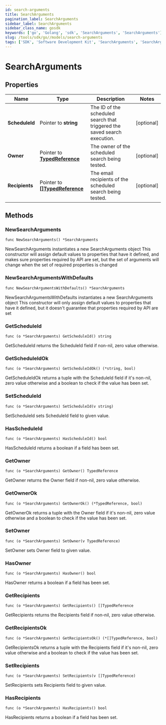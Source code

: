 ```yaml
---
id: search-arguments
title: SearchArguments
pagination_label: SearchArguments
sidebar_label: SearchArguments
sidebar_class_name: gosdk
keywords: ['go', 'Golang', 'sdk', 'SearchArguments', 'SearchArguments'] 
slug: /tools/sdk/go//models/search-arguments
tags: ['SDK', 'Software Development Kit', 'SearchArguments', 'SearchArguments']
---
```


# SearchArguments

## Properties

Name | Type | Description | Notes
------------ | ------------- | ------------- | -------------
**ScheduleId** | Pointer to **string** | The ID of the scheduled search that triggered the saved search execution.  | [optional] 
**Owner** | Pointer to [**TypedReference**](typed-reference) | The owner of the scheduled search being tested.  | [optional] 
**Recipients** | Pointer to [**[]TypedReference**](typed-reference) | The email recipients of the scheduled search being tested.  | [optional] 

## Methods

### NewSearchArguments

`func NewSearchArguments() *SearchArguments`

NewSearchArguments instantiates a new SearchArguments object
This constructor will assign default values to properties that have it defined,
and makes sure properties required by API are set, but the set of arguments
will change when the set of required properties is changed

### NewSearchArgumentsWithDefaults

`func NewSearchArgumentsWithDefaults() *SearchArguments`

NewSearchArgumentsWithDefaults instantiates a new SearchArguments object
This constructor will only assign default values to properties that have it defined,
but it doesn't guarantee that properties required by API are set

### GetScheduleId

`func (o *SearchArguments) GetScheduleId() string`

GetScheduleId returns the ScheduleId field if non-nil, zero value otherwise.

### GetScheduleIdOk

`func (o *SearchArguments) GetScheduleIdOk() (*string, bool)`

GetScheduleIdOk returns a tuple with the ScheduleId field if it's non-nil, zero value otherwise
and a boolean to check if the value has been set.

### SetScheduleId

`func (o *SearchArguments) SetScheduleId(v string)`

SetScheduleId sets ScheduleId field to given value.

### HasScheduleId

`func (o *SearchArguments) HasScheduleId() bool`

HasScheduleId returns a boolean if a field has been set.

### GetOwner

`func (o *SearchArguments) GetOwner() TypedReference`

GetOwner returns the Owner field if non-nil, zero value otherwise.

### GetOwnerOk

`func (o *SearchArguments) GetOwnerOk() (*TypedReference, bool)`

GetOwnerOk returns a tuple with the Owner field if it's non-nil, zero value otherwise
and a boolean to check if the value has been set.

### SetOwner

`func (o *SearchArguments) SetOwner(v TypedReference)`

SetOwner sets Owner field to given value.

### HasOwner

`func (o *SearchArguments) HasOwner() bool`

HasOwner returns a boolean if a field has been set.

### GetRecipients

`func (o *SearchArguments) GetRecipients() []TypedReference`

GetRecipients returns the Recipients field if non-nil, zero value otherwise.

### GetRecipientsOk

`func (o *SearchArguments) GetRecipientsOk() (*[]TypedReference, bool)`

GetRecipientsOk returns a tuple with the Recipients field if it's non-nil, zero value otherwise
and a boolean to check if the value has been set.

### SetRecipients

`func (o *SearchArguments) SetRecipients(v []TypedReference)`

SetRecipients sets Recipients field to given value.

### HasRecipients

`func (o *SearchArguments) HasRecipients() bool`

HasRecipients returns a boolean if a field has been set.


